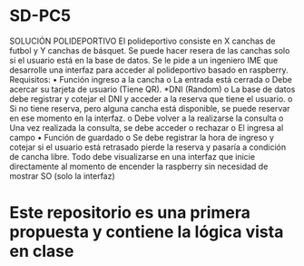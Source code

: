 # SD-PC5
SOLUCIÓN POLIDEPORTIVO
El polideportivo consiste en X canchas de futbol y Y canchas de básquet. Se puede hacer resera de las canchas solo si el usuario está en la base de datos. Se le pide a un ingeniero IME que desarrolle una interfaz para acceder al polideportivo basado en raspberry.
Requisitos:
•	Función ingreso a la cancha
o	La entrada está cerrada
o	Debe acercar su tarjeta de usuario (Tiene QR). *DNI (Random)
o	La base de datos debe registrar y cotejar el DNI y acceder a la reserva que tiene el usuario.
o	Si no tiene reserva, pero alguna cancha está disponible, se puede reservar en ese momento en la interfaz.
o	Debe volver a la realizarse la consulta 
o	Una vez realizada la consulta, se debe acceder o rechazar
o	El ingresa al campo
•	Función de guardado
o	Se debe registrar la hora de ingreso y cotejar si el usuario está retrasado pierde la reserva y pasaría a condición de cancha libre. 
Todo debe visualizarse en una interfaz que inicie directamente al momento de encender la raspberry sin necesidad de mostrar SO (solo la interfaz) 
# Este repositorio es una primera propuesta y contiene la lógica vista en clase 

